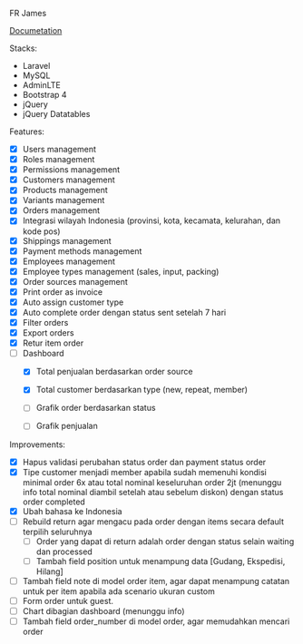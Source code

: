 FR James

[Documetation](https://longhaired-wallaby-a66.notion.site/Fitur-Step-1-b368e4b6dfb24583ab5f7984b4921114)

Stacks:

- Laravel
- MySQL
- AdminLTE
- Bootstrap 4
- jQuery
- jQuery Datatables

Features:

- [x] Users management
- [x] Roles management
- [x] Permissions management
- [x] Customers management
- [x] Products management
- [x] Variants management
- [x] Orders management
- [x] Integrasi wilayah Indonesia (provinsi, kota, kecamata, kelurahan, dan kode pos)
- [x] Shippings management
- [x] Payment methods management
- [x] Employees management
- [x] Employee types management (sales, input, packing)
- [x] Order sources management
- [x] Print order as invoice
- [x] Auto assign customer type
- [x] Auto complete order dengan status sent setelah 7 hari
- [x] Filter orders
- [x] Export orders
- [x] Retur item order 
- [ ] Dashboard
  - [x] Total penjualan berdasarkan order source
  - [x] Total customer berdasarkan type (new, repeat, member)
  - [ ] Grafik order berdasarkan status
  - [ ] Grafik penjualan


Improvements:

- [x] Hapus validasi perubahan status order dan payment status order
- [x] Tipe customer menjadi member apabila sudah memenuhi kondisi minimal order 6x atau total nominal keseluruhan order 2jt (menunggu info total nominal diambil setelah atau sebelum diskon) dengan status order completed
- [x] Ubah bahasa ke Indonesia
- [ ] Rebuild return agar mengacu pada order dengan items secara default terpilih seluruhnya
  - [ ] Order yang dapat di return adalah order dengan status selain waiting dan processed
  - [ ] Tambah field position untuk menampung data [Gudang, Ekspedisi, Hilang]
- [ ] Tambah field note di model order item, agar dapat menampung catatan untuk per item apabila ada scenario ukuran custom
- [ ] Form order untuk guest.
- [ ] Chart dibagian dashboard (menunggu info)
- [ ] Tambah field order_number di model order, agar memudahkan mencari order
